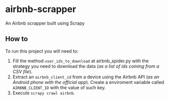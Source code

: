 # airbnb-scrapper

An Airbnb scrapper built using Scrapy

## How to

To run this project you will need to:

1. Fill the method `user_ids_to_download` at airbnb_spider.py with the strategy you need to download the data (*as a list of ids coming from a CSV file*).
2. Extract an `airbnb_client_id` from a device using the Airbnb API (*as an Android phone with the official app*). Create a enviroment variable called `AIRBNB_CLIENT_ID` with the value of such key.
3. Execute `scrapy crawl airbnb`.

